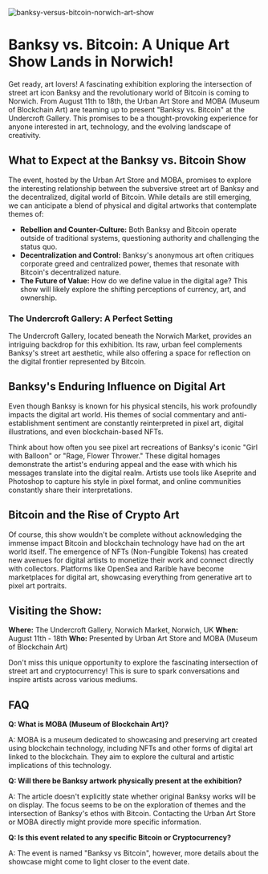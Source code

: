 ![banksy-versus-bitcoin-norwich-art-show](https://images.pexels.com/photos/7632353/pexels-photo-7632353.jpeg?auto=compress&cs=tinysrgb&fit=crop&h=627&w=1200)

# Banksy vs. Bitcoin: A Unique Art Show Lands in Norwich! 

Get ready, art lovers! A fascinating exhibition exploring the intersection of street art icon Banksy and the revolutionary world of Bitcoin is coming to Norwich. From August 11th to 18th, the Urban Art Store and MOBA (Museum of Blockchain Art) are teaming up to present "Banksy vs. Bitcoin" at the Undercroft Gallery. This promises to be a thought-provoking experience for anyone interested in art, technology, and the evolving landscape of creativity. 

## What to Expect at the Banksy vs. Bitcoin Show 

The event, hosted by the Urban Art Store and MOBA, promises to explore the interesting relationship between the subversive street art of Banksy and the decentralized, digital world of Bitcoin. While details are still emerging, we can anticipate a blend of physical and digital artworks that contemplate themes of:

*   **Rebellion and Counter-Culture:** Both Banksy and Bitcoin operate outside of traditional systems, questioning authority and challenging the status quo.
*   **Decentralization and Control:** Banksy's anonymous art often critiques corporate greed and centralized power, themes that resonate with Bitcoin's decentralized nature.
*   **The Future of Value:** How do we define value in the digital age? This show will likely explore the shifting perceptions of currency, art, and ownership.

### The Undercroft Gallery: A Perfect Setting

The Undercroft Gallery, located beneath the Norwich Market, provides an intriguing backdrop for this exhibition. Its raw, urban feel complements Banksy's street art aesthetic, while also offering a space for reflection on the digital frontier represented by Bitcoin. 

## Banksy's Enduring Influence on Digital Art

Even though Banksy is known for his physical stencils, his work profoundly impacts the digital art world. His themes of social commentary and anti-establishment sentiment are constantly reinterpreted in pixel art, digital illustrations, and even blockchain-based NFTs. 

Think about how often you see pixel art recreations of Banksy's iconic "Girl with Balloon" or "Rage, Flower Thrower." These digital homages demonstrate the artist's enduring appeal and the ease with which his messages translate into the digital realm. Artists use tools like Aseprite and Photoshop to capture his style in pixel format, and online communities constantly share their interpretations. 

## Bitcoin and the Rise of Crypto Art

Of course, this show wouldn't be complete without acknowledging the immense impact Bitcoin and blockchain technology have had on the art world itself. The emergence of NFTs (Non-Fungible Tokens) has created new avenues for digital artists to monetize their work and connect directly with collectors. Platforms like OpenSea and Rarible have become marketplaces for digital art, showcasing everything from generative art to pixel art portraits.

## Visiting the Show:

**Where:** The Undercroft Gallery, Norwich Market, Norwich, UK
**When:** August 11th - 18th
**Who:** Presented by Urban Art Store and MOBA (Museum of Blockchain Art)

Don't miss this unique opportunity to explore the fascinating intersection of street art and cryptocurrency! This is sure to spark conversations and inspire artists across various mediums.

## FAQ

**Q: What is MOBA (Museum of Blockchain Art)?**

A: MOBA is a museum dedicated to showcasing and preserving art created using blockchain technology, including NFTs and other forms of digital art linked to the blockchain. They aim to explore the cultural and artistic implications of this technology.

**Q: Will there be Banksy artwork physically present at the exhibition?**

A: The article doesn't explicitly state whether original Banksy works will be on display. The focus seems to be on the exploration of themes and the intersection of Banksy's ethos with Bitcoin. Contacting the Urban Art Store or MOBA directly might provide more specific information.

**Q: Is this event related to any specific Bitcoin or Cryptocurrency?**

A: The event is named "Banksy vs Bitcoin", however, more details about the showcase might come to light closer to the event date.